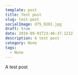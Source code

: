 ```yaml
---
template: post
title: Test post
slug: test-post
socialImage: d75_0281.jpg
draft: true
date: 2016-09-01T23:46:37.121Z
description: A test post
category: None
tags:
  - None
---
```

A test post